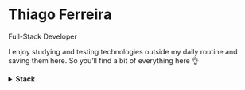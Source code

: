 # Thiago Ferreira

Full-Stack Developer

I enjoy studying and testing technologies outside my daily routine and saving them here. So you’ll find a bit of everything here 👌

<details>
  <summary><b>Stack</b></summary>
  <br/>

  ![NestJS](https://img.shields.io/badge/Nest-E0234E?style=for-the-badge&logo=nestjs&logoColor=white)
  ![Vue.js](https://img.shields.io/badge/Vue-35495E?style=for-the-badge&logo=vuedotjs&logoColor=4FC08D)
  ![PHP](https://img.shields.io/badge/PHP-777BB4?style=for-the-badge&logo=php&logoColor=white)
  ![Node.js](https://img.shields.io/badge/Node-339933?style=for-the-badge&logo=node.js&logoColor=white)
  ![TypeScript](https://img.shields.io/badge/TypeScript-3178C6?style=for-the-badge&logo=typescript&logoColor=white)
  ![TailwindCSS](https://img.shields.io/badge/Tailwind-0F172A?style=for-the-badge&logo=tailwindcss&logoColor=38BDF8)
  ![PostgreSQL](https://img.shields.io/badge/Postgresql-316192?style=for-the-badge&logo=postgresql&logoColor=white)
  ![MongoDB](https://img.shields.io/badge/Mongodb-4EA94B?style=for-the-badge&logo=mongodb&logoColor=white)
  ![MySQL](https://img.shields.io/badge/MySQL-005C84?style=for-the-badge&logo=mysql&logoColor=white)
  ![Redis](https://img.shields.io/badge/Redis-DC382D?style=for-the-badge&logo=redis&logoColor=white)
  ![Docker](https://img.shields.io/badge/Docker-2496ED?style=for-the-badge&logo=docker&logoColor=white)
  ![n8n](https://img.shields.io/badge/n8n-EA4B71?style=for-the-badge&logo=n8n&logoColor=white)
  ![Linux](https://img.shields.io/badge/Linux-000000?style=for-the-badge&logo=linux&logoColor=white)

</details>
